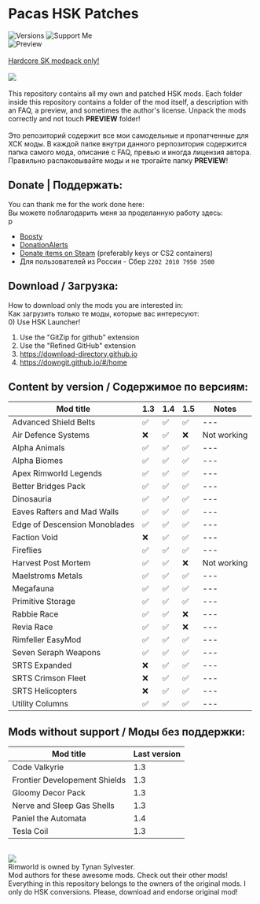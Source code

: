 # Pacas HSK Patches
![Versions](https://img.shields.io/badge/version-1.3%2C_1.4-blue?style=for-the-badge)
![Support Me](https://img.shields.io/badge/boosty-support_me-red?style=for-the-badge&logo=boosty&labelColor=grey&link=https%3A%2F%2Fboosty.to%2Fpacas)<br>
![Preview](/mod_preview.png?raw=true "Preview")<br><br>
[Hardcore SK modpack only!](https://github.com/skyarkhangel/Hardcore-SK/tree/development)
<br><br>
<img src="https://i.imgur.com/svEwA2k.png"><br><br>
This repository contains all my own and patched HSK mods. Each folder inside this repository contains a folder of the mod itself, a description with an FAQ, a preview, and sometimes the author's license. Unpack the mods correctly and not touch __PREVIEW__ folder!<br><br>
Это репозиторий содержит все мои самодельные и пропатченные для ХСК моды. В каждой папке внутри данного реpпозитория содержится папка самого мода, описание с FAQ, превью и иногда лицензия автора. Правильно распаковывайте моды и не трогайте папку __PREVIEW__!<br>

## Donate | Поддержать:<br>
You can thank me for the work done here:<br>
Вы можете поблагодарить меня за проделанную работу здесь:<br>p
- [Boosty](https://boosty.to/pacas)
- [DonationAlerts](https://www.donationalerts.com/r/pacas)
- [Donate items on Steam](https://steamcommunity.com/tradeoffer/new/?partner=93729960&token=dgWxX8tO) (preferably keys or CS2 containers)<br>
- Для пользователей из России - Сбер `2202 2010 7950 3500`<br>

## Download / Загрузка:<br>
How to download only the mods you are interested in:<br>
Как загрузить только те моды, которые вас интересуют:<br>
0) Use HSK Launcher!
1) Use the "GitZip for github" extension<br>
2) Use the "Refined GitHub" extension<br>
3) https://download-directory.github.io<br>
4) https://downgit.github.io/#/home<br>

## Content by version / Содержимое по версиям:<br>
| Mod title                     | 1.3                | 1.4                | 1.5                | Notes         |
|-------------------------------|--------------------|--------------------|--------------------|-------        |
| Advanced Shield Belts         | :white_check_mark: | :white_check_mark: | :white_check_mark: | ---           |
| Air Defence Systems           | :x:                | :white_check_mark: | :x:                | Not working   |
| Alpha Animals                 | :white_check_mark: | :white_check_mark: | :white_check_mark: | ---           |
| Alpha Biomes                  | :white_check_mark: | :white_check_mark: | :white_check_mark: | ---           |
| Apex Rimworld Legends         | :white_check_mark: | :white_check_mark: | :white_check_mark: | ---           |
| Better Bridges Pack           | :white_check_mark: | :white_check_mark: | :white_check_mark: | ---           |
| Dinosauria                    | :white_check_mark: | :white_check_mark: | :white_check_mark: | ---           |
| Eaves Rafters and Mad Walls   | :white_check_mark: | :white_check_mark: | :white_check_mark: | ---           |
| Edge of Descension Monoblades | :white_check_mark: | :white_check_mark: | :white_check_mark: | ---           |
| Faction Void                  | :x:                | :white_check_mark: | :white_check_mark: | ---           |
| Fireflies                     | :white_check_mark: | :white_check_mark: | :white_check_mark: | ---           |
| Harvest Post Mortem           | :white_check_mark: | :white_check_mark: | :x:                | Not working   |
| Maelstroms Metals             | :white_check_mark: | :white_check_mark: | :white_check_mark: | ---           |
| Megafauna                     | :white_check_mark: | :white_check_mark: | :white_check_mark: | ---           |
| Primitive Storage             | :white_check_mark: | :white_check_mark: | :white_check_mark: | ---           |
| Rabbie Race                   | :white_check_mark: | :white_check_mark: | :x:                | ---           |
| Revia Race                    | :white_check_mark: | :white_check_mark: | :x:                | ---           |
| Rimfeller EasyMod             | :white_check_mark: | :white_check_mark: | :white_check_mark: | ---           |
| Seven Seraph Weapons          | :white_check_mark: | :white_check_mark: | :white_check_mark: | ---           |
| SRTS Expanded                 | :x:                | :white_check_mark: | :white_check_mark: | ---           |
| SRTS Crimson Fleet            | :x:                | :white_check_mark: | :white_check_mark: | ---           |
| SRTS Helicopters              | :x:                | :white_check_mark: | :white_check_mark: | ---           |
| Utility Columns               | :white_check_mark: | :white_check_mark: | :white_check_mark: | ---           |

## Mods without support / Моды без поддержки:<br>
| Mod title                     | Last version  |
|-------------------------------|---------------|
| Code Valkyrie                 | 1.3           |
| Frontier Developement Shields | 1.3           |
| Gloomy Decor Pack             | 1.3           |
| Nerve and Sleep Gas Shells    | 1.3           |
| Paniel the Automata           | 1.4           |
| Tesla Coil                    | 1.3           |
<br>
<img src="https://i.imgur.com/fdngbbh.png"><br>
Rimworld is owned by Tynan Sylvester.<br>
Mod authors for these awesome mods. Check out their other mods!
Everything in this repository belongs to the owners of the original mods. I only do HSK conversions. Please, download and endorse original mod!